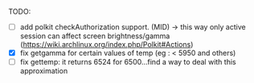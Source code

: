 TODO:

- [ ] add polkit checkAuthorization support. (MID) -> this way only active session can affect screen brightness/gamma (https://wiki.archlinux.org/index.php/Polkit#Actions)
- [x] fix getgamma for certain values of temp (eg : < 5950 and others)
- [ ] fix gettemp: it returns 6524 for 6500...find a way to deal with this approximation 
